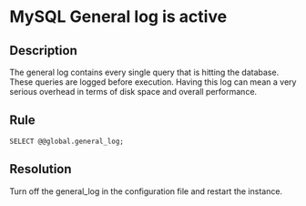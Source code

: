 # MySQL General log is active

## Description
The general log contains every single query that is hitting the database. These queries are logged before execution. Having this log can mean a very serious overhead in terms of disk space and overall performance. 

## Rule
`SELECT @@global.general_log;`


## Resolution
Turn off the general_log in the configuration file and restart the instance. 

